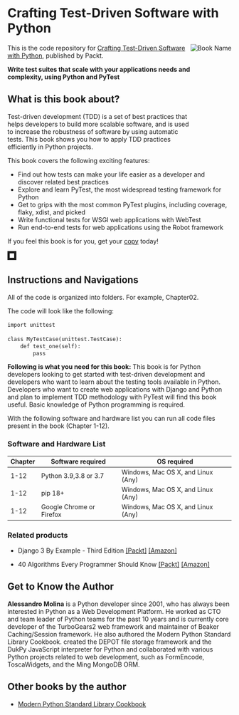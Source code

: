 # Crafting Test-Driven Software with Python

<a href="https://www.packtpub.com/product/crafting-test-driven-software-with-python/9781838642655"><img src="https://static.packt-cdn.com/products/9781838642655/cover/smaller" alt="Book Name" height="256px" align="right"></a>

This is the code repository for [Crafting Test-Driven Software with Python](https://www.packtpub.com/product/crafting-test-driven-software-with-python/9781838642655), published by Packt.

**Write test suites that scale with your applications needs and complexity, using Python and PyTest**

## What is this book about?
Test-driven development (TDD) is a set of best practices that helps developers to build more scalable software, and is used to increase the robustness of software by using automatic tests. This book shows you how to apply TDD practices efficiently in Python projects.

This book covers the following exciting features: 
* Find out how tests can make your life easier as a developer and discover related best practices
* Explore and learn PyTest, the most widespread testing framework for Python
* Get to grips with the most common PyTest plugins, including coverage, flaky, xdist, and picked
* Write functional tests for WSGI web applications with WebTest
* Run end-to-end tests for web applications using the Robot framework

If you feel this book is for you, get your [copy](https://www.amazon.com/dp/183864265X) today!

<a href="https://www.packtpub.com/?utm_source=github&utm_medium=banner&utm_campaign=GitHubBanner"><img src="https://raw.githubusercontent.com/PacktPublishing/GitHub/master/GitHub.png" 
alt="https://www.packtpub.com/" border="5" /></a>

## Instructions and Navigations
All of the code is organized into folders. For example, Chapter02.

The code will look like the following:
```
import unittest

class MyTestCase(unittest.TestCase):
    def test_one(self):
        pass
```

**Following is what you need for this book:**
This book is for Python developers looking to get started with test-driven development and developers who want to learn about the testing tools available in Python. Developers who want to create web applications with Django and Python and plan to implement TDD methodology with PyTest will find this book useful. Basic knowledge of Python programming is required.

With the following software and hardware list you can run all code files present in the book (Chapter 1-12).

### Software and Hardware List

| Chapter  | Software required                   | OS required                        |
| -------- | ------------------------------------| -----------------------------------|
| 1-12     | Python 3.9,3.8 or 3.7               | Windows, Mac OS X, and Linux (Any) |
| 1-12     | pip 18+                             | Windows, Mac OS X, and Linux (Any) |
| 1-12     | Google Chrome or Firefox            | Windows, Mac OS X, and Linux (Any) |

### Related products <Other books you may enjoy>
* Django 3 By Example - Third Edition [[Packt]](https://www.packtpub.com/product/django-3-by-example-third-edition/9781838981952) [[Amazon]](https://www.amazon.com/dp/1838981950)

* 40 Algorithms Every Programmer Should Know [[Packt]](https://www.packtpub.com/product/40-algorithms-every-programmer-should-know/9781789801217) [[Amazon]](https://www.amazon.com/dp/1789801214)

## Get to Know the Author
**Alessandro Molina**
is a Python developer since 2001, who has always been interested in Python as a Web Development Platform. He worked as CTO and team leader of Python teams for the past 10 years and is currently core developer of the TurboGears2 web framework and maintainer of Beaker Caching/Session framework. He also authored the Modern Python Standard Library Cookbook. created the DEPOT file storage framework and the DukPy JavaScript interpreter for Python and collaborated with various Python projects related to web development, such as FormEncode, ToscaWidgets, and the Ming MongoDB ORM.

## Other books by the author
* [Modern Python Standard Library Cookbook](https://www.packtpub.com/product/modern-python-standard-library-cookbook/9781788830829)



